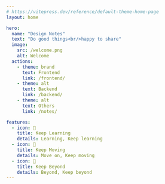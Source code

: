 ```yaml
---
# https://vitepress.dev/reference/default-theme-home-page
layout: home

hero:
  name: "Design Notes"
  text: "Do good things<br/>happy to share"
  image:
    src: /welcome.png
    alt: Welcome
  actions:
    - theme: brand
      text: Frontend
      link: /frontend/
    - theme: alt
      text: Backend
      link: /backend/
    - theme: alt
      text: Others
      link: /notes/

features:
  - icon: 📝
    title: Keep Learning
    details: Learning, Keep learning
  - icon: 🚀
    title: Keep Moving
    details: Move on, Keep moving
  - icon: 🌈
    title: Keep Beyond
    details: Beyond, Keep beyond
---
```

